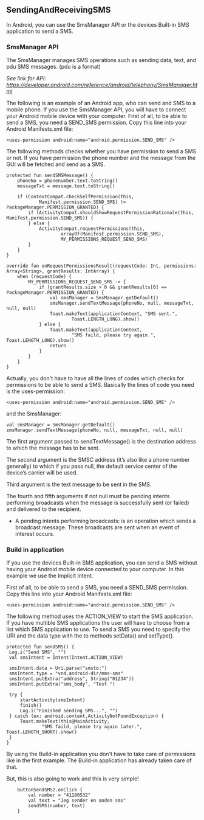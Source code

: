 ## SendingAndReceivingSMS

In Android, you can use the SmsManager API or the devices Built-in SMS application to send a SMS.

### SmsManager API

The SmsManager manages SMS operations such as sending data, text, and pdu SMS messages. (pdu is a format)

 *See link for API: https://developer.android.com/reference/android/telephony/SmsManager.html*
 
The following is an example of an Android app, who can send and SMS to a mobile phone.
If you use the SmsManager API, you will have to connect your Android mobile device with your computer.
First of all, to be able to send a SMS, you need a  SEND_SMS permission.
Copy this line into your Android Manifests.xml file:

    <uses-permission android:name="android.permission.SEND_SMS" />
    

The following methods checks whether you have permission to send a SMS or not. If you have permission the phone number and the message from the GUI will be fetched and send as a SMS.


    protected fun sendSMSMessage() {
        phoneNo = phonenumber.text.toString()
        messageTxt = message.text.toString()

        if (ContextCompat.checkSelfPermission(this,
                Manifest.permission.SEND_SMS) != PackageManager.PERMISSION_GRANTED) {
            if (ActivityCompat.shouldShowRequestPermissionRationale(this, Manifest.permission.SEND_SMS)) {
            } else {
                ActivityCompat.requestPermissions(this,
                        arrayOf(Manifest.permission.SEND_SMS),
                        MY_PERMISSIONS_REQUEST_SEND_SMS)
            }
        }
    }

    override fun onRequestPermissionsResult(requestCode: Int, permissions: Array<String>, grantResults: IntArray) {
        when (requestCode) {
            MY_PERMISSIONS_REQUEST_SEND_SMS -> {
                if (grantResults.size > 0 && grantResults[0] == PackageManager.PERMISSION_GRANTED) {
                    val smsManager = SmsManager.getDefault()
                    smsManager.sendTextMessage(phoneNo, null, messageTxt, null, null)
                    Toast.makeText(applicationContext, "SMS sent.",
                            Toast.LENGTH_LONG).show()
                } else {
                    Toast.makeText(applicationContext,
                            "SMS faild, please try again.", Toast.LENGTH_LONG).show()
                    return
                }
            }
        }
    }
    
Actually, you don't have to have all the lines of codes which checks for permissions to be able to send a SMS. 
Basically the lines of code you need is the uses-permission:

    <uses-permission android:name="android.permission.SEND_SMS" />

and the SmsManager:

    val smsManager = SmsManager.getDefault()
    smsManager.sendTextMessage(phoneNo, null, messageTxt, null, null)

The first argument passed to sendTextMessage() is the destination address to which the message has to be sent.

The second argument is the SMSC address (it’s also like a phone number generally) to which if you pass null, the default service center of the device’s carrier will be used.

Third argument is the text message to be sent in the SMS. 

The fourth and fifth arguments if not null must be pending intents performing broadcasts when the message is successfully sent (or failed) and delivered to the recipient.

* A pending intents performing broadcasts: is an operation which sends a broadcast message. These broadcasts are sent when an event of interest occurs.

### Build in application
If you use the devices Built-in SMS application, you can send a SMS without having your Android mobile device connected to your computer. In this example we use the Implicit Intent.

First of all, to be able to send a SMS, you need a SEND_SMS permission.
Copy this line into your Android Manifests.xml file:

    <uses-permission android:name="android.permission.SEND_SMS" />

The following method uses the ACTION_VIEW to start the SMS application. If you have multible SMS applications the user will have to choose from a list which SMS application to use. To send a SMS you need to specify the URI and the data type with the to methods setData() and setType(). 

    protected fun sendSMS() {
     Log.i("Send SMS", "")
     val smsIntent = Intent(Intent.ACTION_VIEW)

     smsIntent.data = Uri.parse("smsto:")
     smsIntent.type = "vnd.android-dir/mms-sms"
     smsIntent.putExtra("address", String("01234"))
     smsIntent.putExtra("sms_body", "Test ")

     try {
         startActivity(smsIntent)
         finish()
         Log.i("Finished sending SMS...", "")
     } catch (ex: android.content.ActivityNotFoundException) {
         Toast.makeText(this@MainActivity,
                 "SMS faild, please try again later.", Toast.LENGTH_SHORT).show()
     }
    }

By using the Build-in application you don't have to take care of permissions like in the first example. The Build-in application has already taken care of that.


But, this is also going to work and this is very simple!

        buttonSendSMS2.onClick {
            val number = "41100532"
            val text = "Jeg sender en anden sms"
            sendSMS(number, text) 
        }

        
